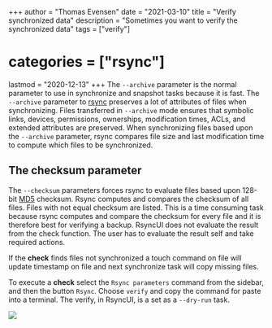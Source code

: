 +++
author = "Thomas Evensen"
date = "2021-03-10"
title =  "Verify synchronized data"
description = "Sometimes you want to verify the synchronized data"
tags = ["verify"]
# categories = ["rsync"]
lastmod = "2020-12-13"
+++
The `--archive` parameter is the normal parameter to use in synchronize and snapshot tasks because it is fast. The `--archive` parameter to [rsync](https://en.wikipedia.org/wiki/Rsync) preserves a lot of attributes of files when synchronizing. Files transferred in `--archive` mode ensures that symbolic links, devices, permissions, ownerships, modification times, ACLs, and extended attributes are preserved. When synchronizing files based upon the `--archive` parameter, rsync compares file size and last modification time to compute which files to be synchronized.

## The checksum parameter

The `--checksum` parameters forces rsync to evaluate files based upon 128-bit [MD5](https://en.wikipedia.org/wiki/MD5) checksum. Rsync computes and compares the checksum of all files. Files with not equal checksum are listed. This is a time consuming task because rsync computes and compare the checksum for every file and it is therefore best for verifying a backup. RsyncUI does not evaluate the result from the check function. The user has to evaluate the result self and take required actions.

If the **check** finds files not synchronized a touch command on file will update timestamp on file and next synchronize task will copy missing files.

To execute a **check** select the `Rsync parameters` command from the sidebar, and then the button `Rsync`. Choose `verify` and copy the command for paste into a terminal. The verify, in RsyncUI, is a set as a `--dry-run` task.  

![](/images/verify/verify.png)
